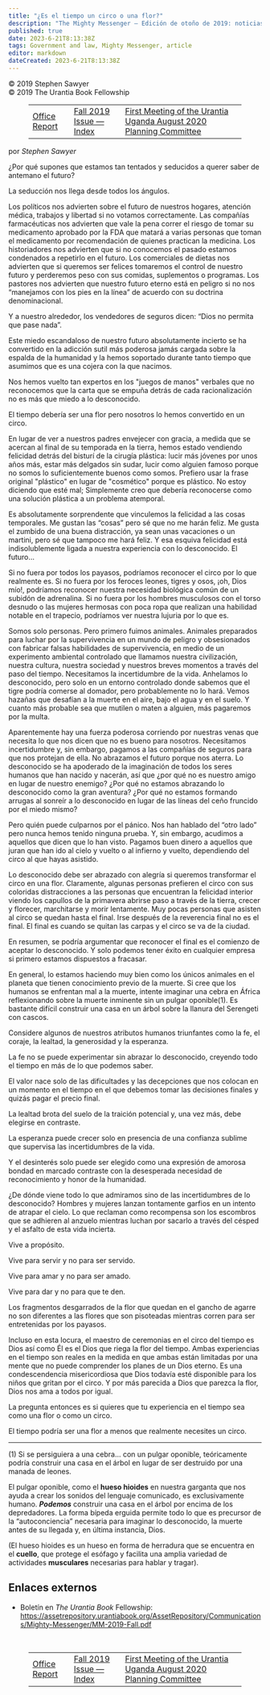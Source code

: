 ```yaml
---
title: "¿Es el tiempo un circo o una flor?"
description: "The Mighty Messenger — Edición de otoño de 2019: noticias y opiniones para los lectores de El Libro de Urantia"
published: true
date: 2023-6-21T8:13:38Z
tags: Government and law, Mighty Messenger, article
editor: markdown
dateCreated: 2023-6-21T8:13:38Z
---
```


<p class="v-card v-sheet theme--light grey lighten-3 px-2">© 2019 Stephen Sawyer<br>© 2019 The Urantia Book Fellowship</p>
<figure class="table chapter-navigator">
  <table>
    <tbody>
      <tr>
        <td>
        <a href="/en/article/Paula_Thompson_and_Derek_Samaras/Office_Report_2019">
          <span class="mdi mdi-arrow-left-drop-circle"></span><span class="pl-2">Office Report</span>
        </a>
        </td>
        <td>
        <a href="/en/index/articles_mighty_messenger#fall-2019-issue">
          <span class="mdi mdi-book-open-variant"></span><span class="pl-2">Fall 2019 Issue — Index</span>
        </a>
        </td>
        <td>
        <a href="/en/article/First_Meeting_of_the_Urantia_Uganda">
          <span class="pr-2">First Meeting of the Urantia Uganda August 2020 Planning Committee</span><span class="mdi mdi-arrow-right-drop-circle"></span>
        </a>
        </td>
      </tr>
    </tbody>
  </table>
</figure>


por _Stephen Sawyer_

¿Por qué supones que estamos tan tentados y seducidos a querer saber de antemano el futuro?

La seducción nos llega desde todos los ángulos.

Los políticos nos advierten sobre el futuro de nuestros hogares, atención médica, trabajos y libertad si no votamos correctamente. Las compañías farmacéuticas nos advierten que vale la pena correr el riesgo de tomar su medicamento aprobado por la FDA que matará a varias personas que toman el medicamento por recomendación de quienes practican la medicina. Los historiadores nos advierten que si no conocemos el pasado estamos condenados a repetirlo en el futuro. Los comerciales de dietas nos advierten que si queremos ser felices tomaremos el control de nuestro futuro y perderemos peso con sus comidas, suplementos o programas. Los pastores nos advierten que nuestro futuro eterno está en peligro si no nos “manejamos con los pies en la línea” de acuerdo con su doctrina denominacional.

Y a nuestro alrededor, los vendedores de seguros dicen: “Dios no permita que pase nada”.

Este miedo escandaloso de nuestro futuro absolutamente incierto se ha convertido en la adicción sutil más poderosa jamás cargada sobre la espalda de la humanidad y la hemos soportado durante tanto tiempo que asumimos que es una cojera con la que nacimos.

Nos hemos vuelto tan expertos en los "juegos de manos" verbales que no reconocemos que la carta que se empuña detrás de cada racionalización no es más que miedo a lo desconocido.

El tiempo debería ser una flor pero nosotros lo hemos convertido en un circo.

En lugar de ver a nuestros padres envejecer con gracia, a medida que se acercan al final de su temporada en la tierra, hemos estado vendiendo felicidad detrás del bisturí de la cirugía plástica: lucir más jóvenes por unos años más, estar más delgados sin sudar, lucir como alguien famoso porque no somos lo suficientemente buenos como somos. Prefiero usar la frase original "plástico" en lugar de "cosmético" porque es plástico. No estoy diciendo que esté mal; Simplemente creo que debería reconocerse como una solución plástica a un problema atemporal.

Es absolutamente sorprendente que vinculemos la felicidad a las cosas temporales. Me gustan las “cosas” pero sé que no me harán feliz. Me gusta el zumbido de una buena distracción, ya sean unas vacaciones o un martini, pero sé que tampoco me hará feliz. Y esa esquiva felicidad está indisolublemente ligada a nuestra experiencia con lo desconocido. El futuro...

Si no fuera por todos los payasos, podríamos reconocer el circo por lo que realmente es. Si no fuera por los feroces leones, tigres y osos, ¡oh, Dios mío!, podríamos reconocer nuestra necesidad biológica común de un subidón de adrenalina. Si no fuera por los hombres musculosos con el torso desnudo o las mujeres hermosas con poca ropa que realizan una habilidad notable en el trapecio, podríamos ver nuestra lujuria por lo que es.

Somos solo personas. Pero primero fuimos animales. Animales preparados para luchar por la supervivencia en un mundo de peligro y obsesionados con fabricar falsas habilidades de supervivencia, en medio de un experimento ambiental controlado que llamamos nuestra civilización, nuestra cultura, nuestra sociedad y nuestros breves momentos a través del paso del tiempo. Necesitamos la incertidumbre de la vida. Anhelamos lo desconocido, pero solo en un entorno controlado donde sabemos que el tigre podría comerse al domador, pero probablemente no lo hará. Vemos hazañas que desafían a la muerte en el aire, bajo el agua y en el suelo. Y cuanto más probable sea que mutilen o maten a alguien, más pagaremos por la multa.

Aparentemente hay una fuerza poderosa corriendo por nuestras venas que necesita lo que nos dicen que no es bueno para nosotros. Necesitamos incertidumbre y, sin embargo, pagamos a las compañías de seguros para que nos protejan de ella. No abrazamos el futuro porque nos aterra. Lo desconocido se ha apoderado de la imaginación de todos los seres humanos que han nacido y nacerán, así que ¿por qué no es nuestro amigo en lugar de nuestro enemigo? ¿Por qué no estamos abrazando lo desconocido como la gran aventura? ¿Por qué no estamos formando arrugas al sonreír a lo desconocido en lugar de las líneas del ceño fruncido por el miedo mismo?

Pero quién puede culparnos por el pánico. Nos han hablado del “otro lado” pero nunca hemos tenido ninguna prueba. Y, sin embargo, acudimos a aquellos que dicen que lo han visto. Pagamos buen dinero a aquellos que juran que han ido al cielo y vuelto o al infierno y vuelto, dependiendo del circo al que hayas asistido.

Lo desconocido debe ser abrazado con alegría si queremos transformar el circo en una flor. Claramente, algunas personas prefieren el circo con sus coloridas distracciones a las personas que encuentran la felicidad interior viendo los capullos de la primavera abrirse paso a través de la tierra, crecer y florecer, marchitarse y morir lentamente. Muy pocas personas que asisten al circo se quedan hasta el final. Irse después de la reverencia final no es el final. El final es cuando se quitan las carpas y el circo se va de la ciudad.

En resumen, se podría argumentar que reconocer el final es el comienzo de aceptar lo desconocido. Y solo podemos tener éxito en cualquier empresa si primero estamos dispuestos a fracasar.

En general, lo estamos haciendo muy bien como los únicos animales en el planeta que tienen conocimiento previo de la muerte. Si cree que los humanos se enfrentan mal a la muerte, intente imaginar una cebra en África reflexionando sobre la muerte inminente sin un pulgar oponible(1). Es bastante difícil construir una casa en un árbol sobre la llanura del Serengeti con cascos.

Considere algunos de nuestros atributos humanos triunfantes como la fe, el coraje, la lealtad, la generosidad y la esperanza.

La fe no se puede experimentar sin abrazar lo desconocido, creyendo todo el tiempo en más de lo que podemos saber.

El valor nace solo de las dificultades y las decepciones que nos colocan en un momento en el tiempo en el que debemos tomar las decisiones finales y quizás pagar el precio final.

La lealtad brota del suelo de la traición potencial y, una vez más, debe elegirse en contraste.

La esperanza puede crecer solo en presencia de una confianza sublime que supervisa las incertidumbres de la vida.

Y el desinterés solo puede ser elegido como una expresión de amorosa bondad en marcado contraste con la desesperada necesidad de reconocimiento y honor de la humanidad.

¿De dónde viene todo lo que admiramos sino de las incertidumbres de lo desconocido? Hombres y mujeres lanzan tontamente garfios en un intento de atrapar el cielo. Lo que reclaman como recompensa son los escombros que se adhieren al anzuelo mientras luchan por sacarlo a través del césped y el asfalto de esta vida incierta.

Vive a propósito.

Vive para servir y no para ser servido.

Vive para amar y no para ser amado.

Vive para dar y no para que te den.

Los fragmentos desgarrados de la flor que quedan en el gancho de agarre no son diferentes a las flores que son pisoteadas mientras corren para ser entretenidas por los payasos.

Incluso en esta locura, el maestro de ceremonias en el circo del tiempo es Dios así como Él es el Dios que riega la flor del tiempo. Ambas experiencias en el tiempo son reales en la medida en que ambas están limitadas por una mente que no puede comprender los planes de un Dios eterno. Es una condescendencia misericordiosa que Dios todavía esté disponible para los niños que gritan por el circo. Y por más parecida a Dios que parezca la flor, Dios nos ama a todos por igual.

La pregunta entonces es si quieres que tu experiencia en el tiempo sea como una flor o como un circo.

El tiempo podría ser una flor a menos que realmente necesites un circo.

---

(1) Si se persiguiera a una cebra... con un pulgar oponible, teóricamente podría construir una casa en el árbol en lugar de ser destruido por una manada de leones.

El pulgar oponible, como el **hueso hioides** en nuestra garganta que nos ayuda a crear los sonidos del lenguaje comunicado, es exclusivamente humano. ***Podemos*** construir una casa en el árbol por encima de los depredadores. La forma bípeda erguida permite todo lo que es precursor de la “autoconciencia” necesaria para imaginar lo desconocido, la muerte antes de su llegada y, en última instancia, Dios.

(El hueso hioides es un hueso en forma de herradura que se encuentra en el **cuello**, que protege el esófago y facilita una amplia variedad de actividades **musculares** necesarias para hablar y tragar).

## Enlaces externos

* Boletín en _The Urantia Book_ Fellowship: https://assetrepository.urantiabook.org/AssetRepository/Communications/Mighty-Messenger/MM-2019-Fall.pdf

<br>

<figure class="table chapter-navigator">
  <table>
    <tbody>
      <tr>
        <td>
        <a href="/en/article/Paula_Thompson_and_Derek_Samaras/Office_Report_2019">
          <span class="mdi mdi-arrow-left-drop-circle"></span><span class="pl-2">Office Report</span>
        </a>
        </td>
        <td>
        <a href="/en/index/articles_mighty_messenger#fall-2019-issue">
          <span class="mdi mdi-book-open-variant"></span><span class="pl-2">Fall 2019 Issue — Index</span>
        </a>
        </td>
        <td>
        <a href="/en/article/First_Meeting_of_the_Urantia_Uganda">
          <span class="pr-2">First Meeting of the Urantia Uganda August 2020 Planning Committee</span><span class="mdi mdi-arrow-right-drop-circle"></span>
        </a>
        </td>
      </tr>
    </tbody>
  </table>
</figure>
